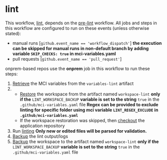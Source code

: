 # lint
This workflow, [lint](https://github.com/glcp/managed-ci-workflow/tree/v1.4.0/.github/workflows/mci-lint.yaml),
depends on the [pre-lint](../pre-lint/jobs) workflow.
All jobs and steps in this workflow are configured to run on these 
events (unless otherwise stated):
* manual runs [`github.event_name == 'workflow_dispatch'`]
   **the execution can be skipped for manual runs in non-default branch by adding variable `SKIP_CHECKS: true` in mci-variables.yaml**
* pull requests  [`github.event_name == 'pull_request'`]

onprem-based repos use the **onprem** job in this workflow to run these steps:

1. [Retrieve](https://github.com/glcp/mci-actions-variables-restore/tree/v2) the MCI variables
   from the `variables-lint` artifact
2.
   * [Restore](https://github.com/glcp/mci-actions-workspace-restore/tree/v1) the workspace
     from the artifact named `workspace-lint` **only if the** `LINT_WORKSPACE_BACKUP`
     **variable is set to the string** `true` in the `.github/mci-variables.yaml` file
     **Regex can be provided to exclude linting for specific folder using mci variable `LINT_REGEX_EXCLUDE` in `.github/mci-variables.yaml`**
   * If the workspace restoration was skipped, then
     [checkout](https://github.com/actions/checkout) the application repository
3. Run [linting](https://github.com/glcp/super-linter/tree/v5/slim)
   **Only new or edited files will be parsed for validation.**
4. [Backup](https://github.com/glcp/mci-actions-backup-outputs/tree/v1) the lint output/logs
5. [Backup](https://github.com/glcp/mci-actions-workspace-backup/tree/v1) the workspace to the
   artifact named `workspace-lint` **only if the** `LINT_WORKSPACE_BACKUP`
   **variable is set to the string** `true` in the `.github/mci-variables.yaml` file

